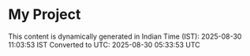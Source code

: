 # My Project

This content is dynamically generated in Indian Time (IST): 2025-08-30 11:03:53 IST
Converted to UTC: 2025-08-30 05:33:53 UTC
